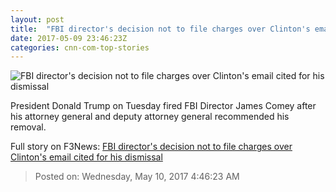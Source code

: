 ```yaml
---
layout: post
title:  "FBI director's decision not to file charges over Clinton's email cited for his dismissal"
date: 2017-05-09 23:46:23Z
categories: cnn-com-top-stories
---
```


![FBI director's decision not to file charges over Clinton's email cited for his dismissal](http://i.cdn.cnn.com/cnn/.e/img/4.0/logos/cnn_logo_social.jpg)

President Donald Trump on Tuesday fired FBI Director James Comey after his attorney general and deputy attorney general recommended his removal.


Full story on F3News: [FBI director's decision not to file charges over Clinton's email cited for his dismissal](http://www.f3nws.com/n/R4B2NE)

> Posted on: Wednesday, May 10, 2017 4:46:23 AM
